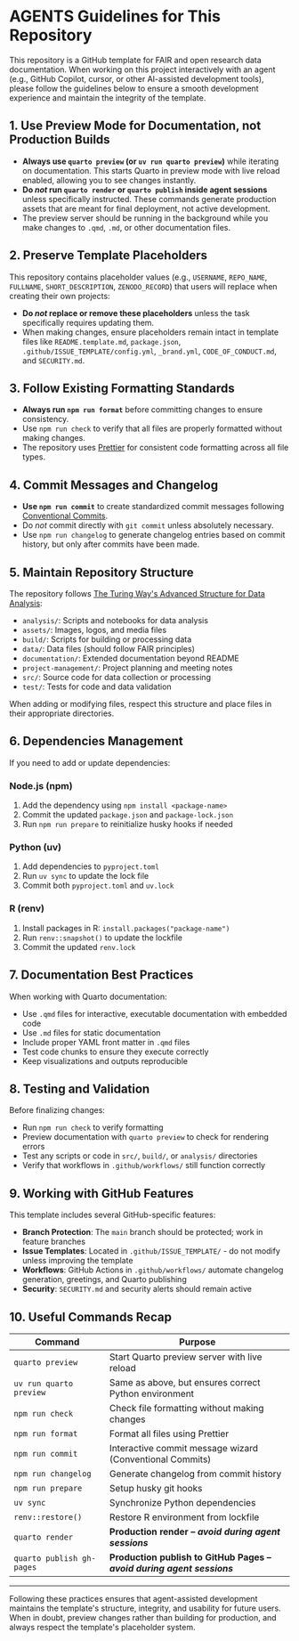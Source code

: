 # AGENTS Guidelines for This Repository

This repository is a GitHub template for FAIR and open research data documentation. When working on this project interactively with an agent (e.g., GitHub Copilot, cursor, or other AI-assisted development tools), please follow the guidelines below to ensure a smooth development experience and maintain the integrity of the template.

## 1. Use Preview Mode for Documentation, **not** Production Builds

- **Always use `quarto preview` (or `uv run quarto preview`)** while iterating on documentation. This starts Quarto in preview mode with live reload enabled, allowing you to see changes instantly.
- **Do _not_ run `quarto render` or `quarto publish` inside agent sessions** unless specifically instructed. These commands generate production assets that are meant for final deployment, not active development.
- The preview server should be running in the background while you make changes to `.qmd`, `.md`, or other documentation files.

## 2. Preserve Template Placeholders

This repository contains placeholder values (e.g., `USERNAME`, `REPO_NAME`, `FULLNAME`, `SHORT_DESCRIPTION`, `ZENODO_RECORD`) that users will replace when creating their own projects:

- **Do _not_ replace or remove these placeholders** unless the task specifically requires updating them.
- When making changes, ensure placeholders remain intact in template files like `README.template.md`, `package.json`, `.github/ISSUE_TEMPLATE/config.yml`, `_brand.yml`, `CODE_OF_CONDUCT.md`, and `SECURITY.md`.

## 3. Follow Existing Formatting Standards

- **Always run `npm run format`** before committing changes to ensure consistency.
- Use `npm run check` to verify that all files are properly formatted without making changes.
- The repository uses [Prettier](https://prettier.io/) for consistent code formatting across all file types.

## 4. Commit Messages and Changelog

- **Use `npm run commit`** to create standardized commit messages following [Conventional Commits](https://www.conventionalcommits.org/).
- Do _not_ commit directly with `git commit` unless absolutely necessary.
- Use `npm run changelog` to generate changelog entries based on commit history, but only after commits have been made.

## 5. Maintain Repository Structure

The repository follows [The Turing Way's Advanced Structure for Data Analysis](https://the-turing-way.netlify.app/project-design/project-repo/project-repo-advanced.html):

- `analysis/`: Scripts and notebooks for data analysis
- `assets/`: Images, logos, and media files
- `build/`: Scripts for building or processing data
- `data/`: Data files (should follow FAIR principles)
- `documentation/`: Extended documentation beyond README
- `project-management/`: Project planning and meeting notes
- `src/`: Source code for data collection or processing
- `test/`: Tests for code and data validation

When adding or modifying files, respect this structure and place files in their appropriate directories.

## 6. Dependencies Management

If you need to add or update dependencies:

### Node.js (npm)

1. Add the dependency using `npm install <package-name>`
2. Commit the updated `package.json` and `package-lock.json`
3. Run `npm run prepare` to reinitialize husky hooks if needed

### Python (uv)

1. Add dependencies to `pyproject.toml`
2. Run `uv sync` to update the lock file
3. Commit both `pyproject.toml` and `uv.lock`

### R (renv)

1. Install packages in R: `install.packages("package-name")`
2. Run `renv::snapshot()` to update the lockfile
3. Commit the updated `renv.lock`

## 7. Documentation Best Practices

When working with Quarto documentation:

- Use `.qmd` files for interactive, executable documentation with embedded code
- Use `.md` files for static documentation
- Include proper YAML front matter in `.qmd` files
- Test code chunks to ensure they execute correctly
- Keep visualizations and outputs reproducible

## 8. Testing and Validation

Before finalizing changes:

- Run `npm run check` to verify formatting
- Preview documentation with `quarto preview` to check for rendering errors
- Test any scripts or code in `src/`, `build/`, or `analysis/` directories
- Verify that workflows in `.github/workflows/` still function correctly

## 9. Working with GitHub Features

This template includes several GitHub-specific features:

- **Branch Protection**: The `main` branch should be protected; work in feature branches
- **Issue Templates**: Located in `.github/ISSUE_TEMPLATE/` - do not modify unless improving the template
- **Workflows**: GitHub Actions in `.github/workflows/` automate changelog generation, greetings, and Quarto publishing
- **Security**: `SECURITY.md` and security alerts should remain active

## 10. Useful Commands Recap

| Command                   | Purpose                                                                |
| ------------------------- | ---------------------------------------------------------------------- |
| `quarto preview`          | Start Quarto preview server with live reload                           |
| `uv run quarto preview`   | Same as above, but ensures correct Python environment                  |
| `npm run check`           | Check file formatting without making changes                           |
| `npm run format`          | Format all files using Prettier                                        |
| `npm run commit`          | Interactive commit message wizard (Conventional Commits)               |
| `npm run changelog`       | Generate changelog from commit history                                 |
| `npm run prepare`         | Setup husky git hooks                                                  |
| `uv sync`                 | Synchronize Python dependencies                                        |
| `renv::restore()`         | Restore R environment from lockfile                                    |
| `quarto render`           | **Production render – _avoid during agent sessions_**                  |
| `quarto publish gh-pages` | **Production publish to GitHub Pages – _avoid during agent sessions_** |

---

Following these practices ensures that agent-assisted development maintains the template's structure, integrity, and usability for future users. When in doubt, preview changes rather than building for production, and always respect the template's placeholder system.
